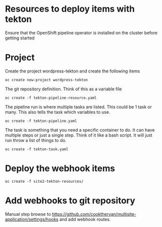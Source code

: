 # Resources to deploy items with tekton
Ensure that the OpenShift pipeline operator is installed on the cluster before getting started

# Project
Create the project wordpress-tekton and create the following items
```
oc create new-project wordpress-tekton
```

The git repository definition. Think of this as a variable file
```
oc create -f tekton-pipeline-resource.yaml 
```

The pipeline run is where multiple tasks are listed. This could be 1 task or many. This also tells the task which variables to use.
```
oc create -f tekton-pipeline.yaml
```

The task is something that you need a specific container to do. It can have multiple steps or just a single step. Think of it like a bash script. It will just run throw a list of things to do.
```
oc create -f tekton-task.yaml
```

# Deploy the webhook items
```
oc create -f site2-tekton-resources/
```

# Add webhooks to git repository
Manual step browse to https://github.com/cooktheryan/multisite-application/settings/hooks and add webhook routes.
